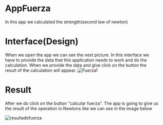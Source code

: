 # AppFuerza
In this app we calculated the strength(second law of newton)
# Interface(Design)
When we open the app we can see the next picture. In this interface we have to provide the data that this application needs to work and do the calculation. When we provide the data and give click on the button the result of the calculation will appear.
![Fuerza1](https://user-images.githubusercontent.com/20567845/120720529-db17bc80-c491-11eb-9458-4ceb16cc0f9b.PNG)
# Result 
After we do click on the button "calcular fuerza". The app is going to give us the result of the operation in Newtons like we can see in the image below


![resultadofuerza](https://user-images.githubusercontent.com/20567845/120722514-72cada00-c495-11eb-8698-4eaebf988c8c.PNG)

